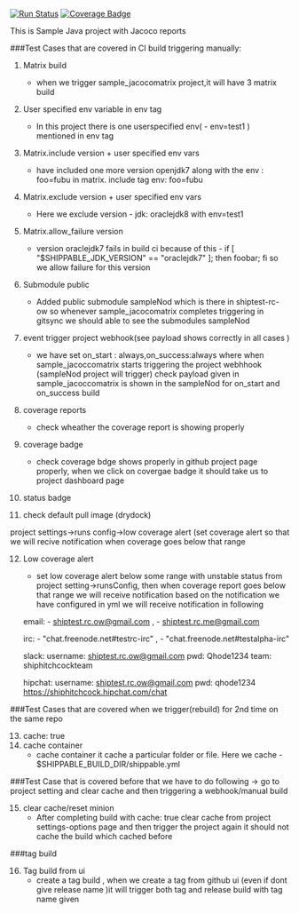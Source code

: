 [![Run Status](https://rcapi.shippable.com/projects/58ae7d8388eb970600ce8600/badge?branch=master)](https://rcapp.shippable.com/bitbucket/shiptest-rc-ow/coretest_matrixbuildjav)
[![Coverage Badge](https://rcapi.shippable.com/projects/58ae7d8388eb970600ce8600/coverageBadge?branch=master)](https://rcapp.shippable.com/bitbucket/shiptest-rc-ow/coretest_matrixbuildjav)

This is Sample Java project with Jacoco reports
 


###Test Cases that are covered in CI build triggering manually:


1. Matrix build    
     -  when we trigger sample_jacocomatrix project,it will have 3 matrix build 

2. User specified env variable in env tag    
     -  In this project there is one userspecified env( - env=test1 )  mentioned in env tag
   
3. Matrix.include version + user specified env vars     
     - have included one more version openjdk7 along with the env : foo=fubu in matrix. include tag
       env: foo=fubu
4. Matrix.exclude version + user specified env vars 
      - Here we exclude version - jdk: oraclejdk8 with env=test1

5. Matrix.allow_failure version     
   - version oraclejdk7 fails in build ci because of this - if [ "$SHIPPABLE_JDK_VERSION" == "oraclejdk7" ]; then foobar; fi
     so we allow failure for this version 

6. Submodule public    
   - Added public submodule sampleNod which is there in shiptest-rc-ow 
     so whenever sample_jacocomatrix  completes triggering in gitsync we should able to see the submodules sampleNod

7. event trigger project webhook(see payload shows correctly in all cases )    
    - we have set on_start : always,on_success:always where when sample_jacoccomatrix starts  triggering the project webhhook (sampleNod project will  trigger) check payload given in sample_jacoccomatrix is shown in the sampleNod for on_start and on_success build 
 

8. coverage reports    
    - check wheather the coverage report is showing properly 
9. coverage badge
    - check coverage bdge shows properly in github project page properly, when we click on covergae badge it should take us to project dashboard page
    
10. status badge
11. check default pull image (drydock) 
  
 project settings->runs config->low coverage alert (set coverage alert so that we will recive notification when coverage goes below that range 
  
12. Low coverage alert    
     - set low coverage alert below some range with unstable status from project setting->runsConfig, then when coverage report  goes below that range we will receive notification based on the notification we have configured in yml
     we will receive notification in following 

     email:  - shiptest.rc.ow@gmail.com ,
             - shiptest.rc.me@gmail.com

     irc:    - "chat.freenode.net#testrc-irc" , 
             - "chat.freenode.net#testalpha-irc"

     slack:   username: shiptest.rc.ow@gmail.com
              pwd: Qhode1234
              team: shiphitchcockteam 

     hipchat: username: shiptest.rc.ow@gmail.com
              pwd: qhode1234
              https://shiphitchcock.hipchat.com/chat




 ###Test Cases that are covered when we trigger(rebuild) for 2nd time on the same repo

   
13. cache: true    
14. cache container    
    - cache container it cache a particular folder or file. Here we cache  - $SHIPPABLE_BUILD_DIR/shippable.yml




 ###Test Case that is covered before that we have to do following -> go to project setting and clear cache and then triggering a webhook/manual build

15. clear cache/reset minion    
    - After completing build with cache: true clear cache from project settings-options page and then trigger the project again 
     it should not cache the build which cached before     
     
 ###tag  build 
     
16. Tag build from ui 
    - create a tag build , when we create a tag  from github ui (even if dont give release name )it will trigger          both tag and release build with tag name given    
                         